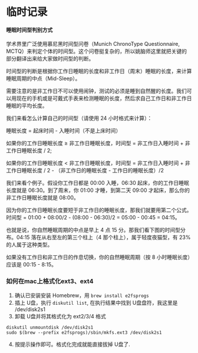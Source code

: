 
# 临时记录


#### 睡眠时间型判别方式

学术界里广泛使用慕尼黑时间型问卷（Munich ChronoType Questionnaire, MCTQ）来判定个体的时间型。这个问卷挺复杂的，所以姚脑师这里就把关键的部分翻译出来给大家做时间型的判断。

时间型的判断是根据你工作日睡眠的长度和非工作日（周末）睡眠的长度，来计算睡眠周期的中点（Mid-Sleep）。

需要注意的是非工作日不可以使用闹钟，测试的必须是睡到自然醒的长度。我们可以用现在的手机或是可戴式手表来检测睡眠的长度，然后求自己工作日和非工作日睡眠的平均长度。

我们来看怎么计算自己的时间型（请使用 24 小时格式来计算）：

睡眠长度 = 起床时间 - 入睡时间（不是上床时间）

如果你的工作日睡眠长度 ≥ 非工作日睡眠长度，时间型 = 非工作日入睡时间 + 非工作日睡眠长度 / 2;

如果你的工作日睡眠长度 < 非工作日睡眠长度，时间型 = 非工作日入睡时间 + 非工作日睡眠长度 / 2 - （非工作日的睡眠长度 - 工作日的睡眠长度）/2

我们来看个例子。假设你工作日都是 00:00 入睡，06:30 起床，你的工作日睡眠长度就是 06:30。到了周末，你 01:00 才睡，到第二天 09:00 才起床，那么你的非工作日睡眠长度就是 08:00。

因为你的工作日睡眠长度要短于非工作日的睡眠长度，那我们就要用第二个公式。时间型 = 01:00 + 08:00/2 - (08:00 - 06:30)/2 = 05:00 - 00:45 = 04:15。

也就是说，你自然睡眠周期的中点是早上 4 点 15 分。那我们看下图的时间型分布。04:15 落在从右至左的第三个柱上（4 那个柱上），属于轻度夜猫型，有 23%的人属于这种类型。

如果没有工作日和非工作日的作息切换，你的自然睡眠周期（按 8 小时睡眠长度）应该是 00:15 - 8:15。

### 如何在mac上格式化ext3、ext4

1. 确认已安装安装 Homebrew，用 `brew install e2fsprogs` 
2. 插上 U盘，执行 `diskutil list`, 在执行结果中找到 U盘盘符，我这里是 /dev/disk2s1
3. 卸载 U盘并将其格式化为 ext2/3/4 格式
```
diskutil unmountdisk /dev/disk2s1
sudo $(brew --prefix e2fsprogs)/sbin/mkfs.ext3 /dev/disk2s1
```
4. 按提示操作即可。格式化完成就能直接拔掉 U盘了.